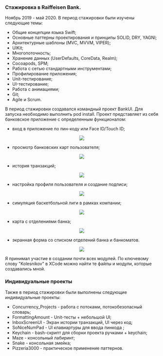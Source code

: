 ### Стажировка в Raiffeisen Bank. 
Ноябрь 2019 - май 2020.
В период стажировки были изучены следующие темы:
- Общие концепции языка Swift;
- Основные паттерны проектирования и принципы SOLID, DRY, YAGNI;
- Архитектурные шаблоны (MVC, MVVM, VIPER);
- UIKit;
- Многопоточность;
- Хранение данных (UserDefaults, CoreData, Realm);
- Cocoapods, SPM;
- Работа с сетью стандартными инструментами;
- Профилирование приложения;
- Unit-тестирование;
- UI-тестирование;
- Работа с анимациями;
- Git;
- Agile и Scrum.

В период стажировки создавался командный проект BankUI. Для запуска необходимо выполнить pod install. Проект представляет из себя банковское приложение с определенным функционалом:

- вход в приложение по пин-коду или Face ID/Touch ID;
<p align="center"> 
<img src="./screens/screen0.jpg">
</p>

- просмотр банковских карт пользователя;
<p align="center"> 
<img src="./screens/screen1.jpg">
</p>

- история транзакций;
<p align="center"> 
<img src="./screens/screen2.jpg">
</p>

- настройка профиля пользователя и создание подписи;
<p align="center"> 
<img src="./screens/screen3.jpg">
</p>

- симуляция баскетбольной лиги в рамках компании;
<p align="center"> 
<img src="./screens/screen4.jpg">
</p>

- карта с отделениями банка;
<p align="center"> 
<img src="./screens/screen6.jpg">
</p>

- экранная форма со списком отделений банка и банкоматов.
<p align="center"> 
<img src="./screens/screen8.jpg">
</p>

 Я принимал участие в создании почти всех модулей. По ключевому слову "Kolesnikov" в XCode можно найти те файлы и модули, которые создавались мной. 
### Индивидуальные проекты
Также в период стажировки были выполнены следующие индивидуальные проекты:
 - Concurrency_Projects - работа с потоками, потокобезопасный словарь;
 - FormattingAmount - Unit-тесты + небольшой UI;
 - InboxScreenUI - Экран истории транзакций, UI через код;
 - SoNiceNumPad - UI клавиартуры для ввода пинкода ;
 - Keychain - bash-скрипт для сборки проекта ручками + keychain;
 - Maze - консольный лабиринт;
 - Snake - консольная змейка;
 - Pizzeria3000 - практическое применение паттернов.
